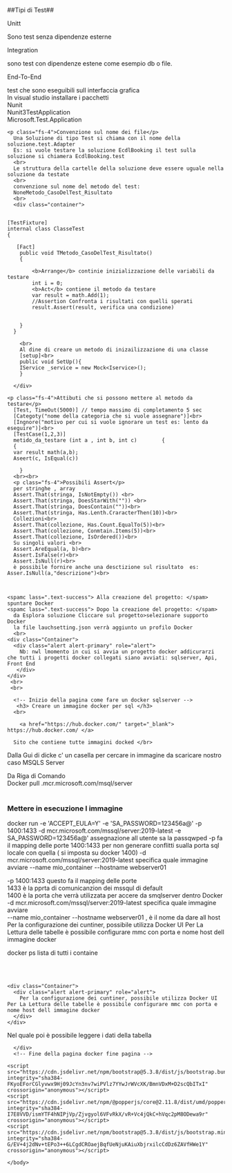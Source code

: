 


  

##Tipi di Test##
    <p class="fs-3">Unitt</p>
      Sono test senza dipendenze esterne
    <p class="fs-4">Integration</p> 
      sono test con dipendenze estene come esempio db o file.
    <p class="fs-4">End-To-End</p> 
      test che sono eseguibili sull interfaccia grafica
    <br>
      In visual studio installare i pacchetti
      <div class="continer">
        Nunit <br>
        Nunit3TestApplication<br>
        Microsoft.Test.Application
      </div>
      
    <p class="fs-4">Convenzione sul nome dei file</p> 
      Una Soluzione di tipo Test si chiama con il nome della soluzione.test.Adapter
      Es: si vuole testare la soluzione EcdlBooking il test sulla soluzione si chiamera EcdlBooking.test
      <br>
      Le struttura della cartelle della soluzione deve essere uguale nella soluzione da testate
      <br> 
      convenzione sul nome del metodo del test:
      NoneMetodo_CasoDelTest_Risultato
      <br>
      <div class="container"> 


    [TestFixture]
    internal class ClasseTest
    {
       
       [Fact] 
        public void TMetodo_CasoDelTest_Risultato()
        {

            <b>Arrange</b> continie inizializzazione delle variabili da testare
            int i = 0;
            <b>Act</b> contiene il metodo da testare
            var result = math.Add(1);
            //Assertion Confronta i risultati con quelli sperati
            result.Assert(result, verifica una condizione)
           
            
        }
      }

        <br>
        Al dine di creare un metodo di inizailizzazione di una classe 
        [setup]<br>
        public void SetUp(){
        IService _service = new Mock<Iservice>();
        }
        
      </div>
      
    <p class="fs-4">Attibuti che si possono mettere al metodo da testare</p> 
      [Test, TimeOut(5000)] // tempo massimo di completamento 5 sec
      [Categoty("nome della categoria che si vuole assegnare")]<br>
      [Ingnore("motivo per cui si vuole ignorare un test es: lento da eseguire")]<br>
      [TestCase(1,2,3)]
      metido_da_testare (int a , int b, int c)        {
      {
      var result math(a,b);
      Aseert(c, IsEqual(c))     
            
        }
      <br><br>
      <p class="fs-4">Possibili Assert</p> 
      per stringhe , array
      Assert.That(stringa, IsNotEmpty()) <br>
      Assert.That(stringa, DoesStarWith("")) <br>
      Assert.That(stringa, DoesContain(""))<br>
      Assert.That(stringa, Has.Lenth.CraracterThen(10))<br>
      Collezioni<br>
      Assert.That(collezione, Has.Count.EqualTo(5))<br>
      Assert.That(collezione, Conmtain.Items(5))<br>
      Assert.That(collezione, IsOrdered())<br>
      Su singoli valori <br>
      Assert.AreEqual(a, b)<br>
      Assert.IsFalse(r)<br>
      Assert.IsNull(r)<br>
      è possibile fornire anche una desctizione sul risultato  es: Asser.IsNull(a,"descrizione")<br>
      
      
      
    <spamc lass=".text-success"> Alla creazione del progetto: </spam> spuntare Docker
    <spamc lass=".text-success"> Dopo la creazione del progetto: </spam> 
      da Esplora soluzione Cliccare sul progetto>selezionare supporto Docker
      la file lauchsetting.json verrà aggiunto un profilo Docker
      <br>
    <div class="Container">
      <div class="alert alert-primary" role="alert">
        Nb: nwl lmomento in cui si avvia un progetto docker addicurarzi che tutti i progetti docker collegati siano avviati: sqlserver, Api, Front End
       </div>
    </div>
     <br>
     <br>
        

  <!-- Fine Della PAgina Visual Studio-->  

      <!-- Inizio della pagina come fare un docker sqlserver -->
       <h3> Creare un immagine docker per sql </h3>
      <br>
      
        <a href="https://hub.docker.com/" target="_blank"> https://hub.docker.com/ </a>
     
      Sito che contiene tutte immagini docked </br>

Dalla Gui di dicke c' un casella per cercare in immagine da scaricare  nostro caso MSQLS Server<br>

Da Riga di Comando<br>
Docker pull .mcr.microsoft.com/msql/server 
<br><br>
      
<h3 >Mettere in esecuzione l immagine </h3>
      <p class=".text-dark-emphasis">
docker run -e 'ACCEPT_EULA=Y' -e 'SA_PASSWORD=123456a@' -p 1400:1433 -d mcr.microsoft.com/mssql/server:2019-latest -e SA_PASSWORD=123456a@' assegnazione all utente sa la passqwped -p fa il mapping delle porte 1400:1433 per non generare conflitti sualla porta sql locale con quella ( si imposta su docker 1400) -d mcr.microsoft.com/mssql/server:2019-latest specifica quale immagine avviare --name mio_container
--hostname webserver01 </p>
      <div class="container">
      -p 1400:1433 questo fa il mapping delle porte <br>
      1433 è la pprta di comunicanzion dei mssqul di default <br>
      1400 è la porta che verrà utilizzata per accere da smqlserver dentro Docker <br>
      -d mcr.microsoft.com/mssql/server:2019-latest specifica quale immagine avviare<br>
      --name mio_container
      --hostname webserver01 , è il nome da dare all host 
        <br>
Per la configurazione dei cuntiner, possibile utilizza Docker UI Per La Lettura delle tabelle è possibile configurare mmc con porta e nome host dell immagine docker
      </div>

 <p class=".text-dark-emphasis">     
docker ps lista di tutti i containe
 </p>
 <br> <br>

    <div class="Container">
      <div class="alert alert-primary" role="alert">
        Per la configurazione dei cuntiner, possibile utilizza Docker UI Per La Lettura delle tabelle è possibile configurare mmc con porta e nome host dell immagine docker
      </div>
    </div>
      

Nel quale poi è possibile leggere i dati della tabella


      </div>
      <!-- Fine della pagina docker fine pagina -->
      
    <script src="https://cdn.jsdelivr.net/npm/bootstrap@5.3.8/dist/js/bootstrap.bundle.min.js" integrity="sha384-FKyoEForCGlyvwx9Hj09JcYn3nv7wiPVlz7YYwJrWVcXK/BmnVDxM+D2scQbITxI" crossorigin="anonymous"></script>
    <script src="https://cdn.jsdelivr.net/npm/@popperjs/core@2.11.8/dist/umd/popper.min.js" integrity="sha384-I7E8VVD/ismYTF4hNIPjVp/Zjvgyol6VFvRkX/vR+Vc4jQkC+hVqc2pM8ODewa9r" crossorigin="anonymous"></script>
    <script src="https://cdn.jsdelivr.net/npm/bootstrap@5.3.8/dist/js/bootstrap.min.js" integrity="sha384-G/EV+4j2dNv+tEPo3++6LCgdCROaejBqfUeNjuKAiuXbjrxilcCdDz6ZAVfHWe1Y" crossorigin="anonymous"></script>
    
    </body>
</html>
